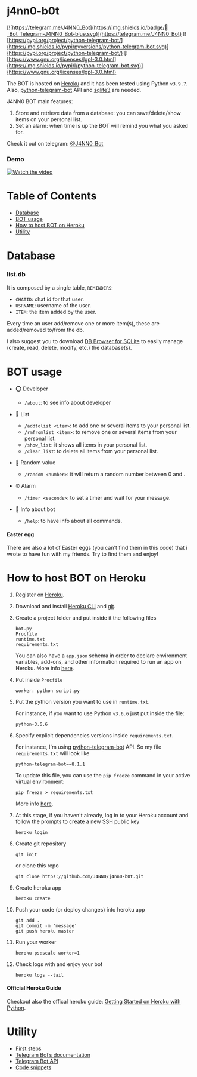 # j4nn0-b0t

[![https://telegram.me/J4NN0_Bot](https://img.shields.io/badge/💬_Bot_Telegram-J4NN0_Bot-blue.svg)](https://telegram.me/J4NN0_Bot) 
[![https://pypi.org/project/python-telegram-bot/](https://img.shields.io/pypi/pyversions/python-telegram-bot.svg)](https://pypi.org/project/python-telegram-bot/)
[![https://www.gnu.org/licenses/lgpl-3.0.html](https://img.shields.io/pypi/l/python-telegram-bot.svg)](https://www.gnu.org/licenses/lgpl-3.0.html)

The BOT is hosted on [Heroku](https://www.heroku.com/) and it has been tested using Python `v3.9.7`. Also, [python-telegram-bot](https://github.com/python-telegram-bot/python-telegram-bot) API and [sqlite3](https://docs.python.org/2/library/sqlite3.html) are needed.  

J4NN0 BOT main features:
1. Store and retrieve data from a database: you can save/delete/show items on your personal list. 
2. Set an alarm: when time is up the BOT will remind you what you asked for.

Check it out on telegram: [@J4NN0_Bot](http://telegram.me/J4NN0_Bot)

### Demo
[![Watch the video](https://img.youtube.com/vi/2pSjPOuMDhk/maxresdefault.jpg)](https://youtu.be/2pSjPOuMDhk)

# Table of Contents
- [Database](https://github.com/J4NN0/j4nn0-b0t#database)
- [BOT usage](https://github.com/J4NN0/j4nn0-b0t#bot-usage)
- [How to host BOT on Heroku](https://github.com/J4NN0/j4nn0-b0t#how-to-host-bot-on-heroku)
- [Utility](https://github.com/J4NN0/j4nn0-b0t#utility)

# Database

### list.db

It is composed by a single table, `REMINDERS`:

- `CHATID`: chat id for that user.
- `USRNAME`: username of the user.
- `ITEM`: the item added by the user.

Every time an user add/remove one or more item(s), these are added/removed to/from the db.
    
I also suggest you to download [DB Browser for SQLite](https://sqlitebrowser.org) to easily manage (create, read, delete, modify, etc.) the database(s). 

# BOT usage

- ⭕ Developer
    - `/about`: to see info about developer
    
- 📝 List
    - `/addtolist <item>`: to add one or several items to your personal list.
    - `/rmfromlist <item>`: to remove  one or several items from your personal list.
    - `/show_list`: it shows all items in your personal list.
    - `/clear_list`: to delete all items from your personal list.

- 🔀 Random value
    - `/random <number>`: it will return a random number between 0 and <number>.

- ⏰ Alarm
    - `/timer <seconds>`: to set a timer and wait for your message.
    
- 🤖 Info about bot
    - `/help`:  to have info about all commands.
    
#### Easter egg

There are also a lot of Easter eggs (you can't find them in this code) that i wrote to have fun with my friends. Try to find them and enjoy!

# How to host BOT on Heroku

1. Register on [Heroku](https://www.heroku.com/).
2. Download and install [Heroku CLI](https://devcenter.heroku.com/articles/getting-started-with-python#set-up) and [git](https://git-scm.com/downloads).
3. Create a project folder and put inside it the following files
        
       bot.py
       Procfile
       runtime.txt
       requirements.txt
       
   You can also have a `app.json` schema in order to declare environment variables, add-ons, and other information required to run an app on Heroku. More info [here](https://devcenter.heroku.com/articles/app-json-schema).

4. Put inside `Procfile`

       worker: python script.py
   
5. Put the python version you want to use in `runtime.txt`. 
   
    For instance, if you want to use Python `v3.6.6` just put inside the file:
   
       python-3.6.6

6. Specify explicit dependencies versions inside `requirements.txt`.
   
   For instance, I'm using [python-telegram-bot](https://github.com/python-telegram-bot/python-telegram-bot) API.
   So my file `requirements.txt` will look like 
   
       python-telegram-bot==8.1.1
       
   To update this file, you can use the `pip freeze` command in your active virtual environment:
   
       pip freeze > requirements.txt
       
   More info [here](https://devcenter.heroku.com/articles/python-runtimes#selecting-a-runtime).
   
7. At this stage, if you haven't already, log in to your Heroku account and follow the prompts to create a new SSH public key
   
       heroku login
   
8. Create git repository   

       git init
           
    or clone this repo
    
       git clone https://github.com/J4NN0/j4nn0-b0t.git
   
9. Create heroku app
   
       heroku create
   
10. Push your code (or deploy changes) into heroku app
   
        git add .
        git commit -m 'message'
        git push heroku master

11. Run your worker

        heroku ps:scale worker=1

12. Check logs with and enjoy your bot

        heroku logs --tail

#### Official Heroku Guide

Checkout also the offical heroku guide: [Getting Started on Heroku with Python](https://devcenter.heroku.com/articles/getting-started-with-python#set-up).

# Utility

- [First steps](https://github.com/python-telegram-bot/python-telegram-bot/wiki/Extensions-%E2%80%93-Your-first-Bot)
- [Telegram Bot’s documentation](https://python-telegram-bot.readthedocs.io/en/stable/index.html)
- [Telegram Bot API](https://core.telegram.org/bots/api#forcereply)
- [Code snippets](https://github.com/python-telegram-bot/python-telegram-bot/wiki/Code-snippets#general-code-snippets)

